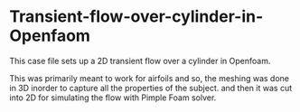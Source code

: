 # Transient-flow-over-cylinder-in-Openfaom
This case file sets up a 2D transient flow over a cylinder in Openfoam. 

This was primarily meant to work for airfoils and so, the meshing was done in 3D inorder to capture all the properties of the subject. and then it was cut into 2D for simulating the flow with Pimple Foam solver.


